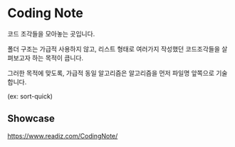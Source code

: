 # Coding Note

코드 조각들을 모아놓는 곳입니다.

폴더 구조는 가급적 사용하지 않고, 리스트 형태로 여러가지 작성했던 코드조각들을 살펴보고자 하는 목적이 큽니다.

그러한 목적에 맞도록, 가급적 동일 알고리즘은 알고리즘을 먼저 파일명 앞쪽으로 기술합니다.

(ex: sort-quick)


## Showcase

https://www.readiz.com/CodingNote/
